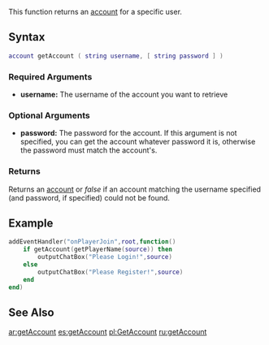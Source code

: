 This function returns an [account](/docs/account.md "wikilink") for a specific user.

Syntax
------

``` lua
account getAccount ( string username, [ string password ] )
```

### Required Arguments

-   **username:** The username of the account you want to retrieve

### Optional Arguments

-   **password:** The password for the account. If this argument is not specified, you can get the account whatever password it is, otherwise the password must match the account's.

### Returns

Returns an [account](/docs/account.md "wikilink") or *false* if an account matching the username specified (and password, if specified) could not be found.

Example
-------

``` lua
addEventHandler("onPlayerJoin",root,function()
    if getAccount(getPlayerName(source)) then
        outputChatBox("Please Login!",source)
    else
        outputChatBox("Please Register!",source)
    end
end)
```

See Also
--------

[ar:getAccount](/docs/ar-getaccount.md "wikilink") [es:getAccount](/docs/es-getaccount.md "wikilink") [pl:GetAccount](/docs/pl-getaccount.md "wikilink") [ru:getAccount](/docs/ru-getaccount.md "wikilink")
